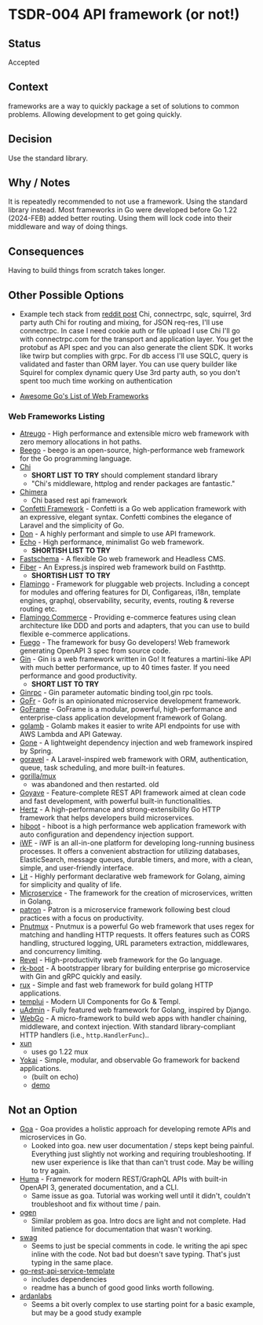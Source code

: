 # TSDR-004 API framework (or not!)

## Status

Accepted

## Context

frameworks are a way to quickly package a set of solutions to common problems.
Allowing development to get going quickly.

## Decision

Use the standard library.

## Why / Notes

It is repeatedly recommended to not use a framework. Using the standard library
instead. Most frameworks in Go were developed before Go 1.22 (2024-FEB) added
better routing. Using them will lock code into their middleware and way of doing
things.

## Consequences

Having to build things from scratch takes longer.

## Other Possible Options

- Example tech stack from [reddit post](https://www.reddit.com/r/golang/comments/15y5wiq/lets_say_you_want_to_build_a_go_rest_api_should/) Chi, connectrpc, sqlc, squirrel, 3rd party auth
Chi for routing and mixing, for JSON req-res, I'll use connectrpc. In case I need cookie auth or file upload I use Chi I'll go with connectrpc.com for the transport and application layer. You get the protobuf as API spec and you can also generate the client SDK. It works like twirp but complies with grpc. For db access I'll use SQLC, query is validated and faster than ORM layer. You can use query builder like Squirel for complex dynamic query Use 3rd party auth, so you don't spent too much time working on authentication

- [Awesome Go's List of Web Frameworks](https://github.com/avelino/awesome-go?tab=readme-ov-file#web-frameworks)

### Web Frameworks Listing

- [Atreugo](https://github.com/savsgio/atreugo) - High performance and extensible micro web framework with zero memory allocations in hot paths.
- [Beego](https://github.com/beego/beego) - beego is an open-source, high-performance web framework for the Go programming language.
- [Chi]()
  - **SHORT LIST TO TRY** should complement standard library
  - "Chi's middleware, httplog and render packages are fantastic."
- [Chimera](https://github.com/matt1484/chimera)
  - Chi based rest api framework
- [Confetti Framework](https://confetti-framework.github.io/docs/) - Confetti is a Go web application framework with an expressive, elegant syntax. Confetti combines the elegance of Laravel and the simplicity of Go.
- [Don](https://github.com/abemedia/go-don) - A highly performant and simple to use API framework.
- [Echo](https://github.com/labstack/echo) - High performance, minimalist Go web framework.
  - **SHORTISH LIST TO TRY**
- [Fastschema](https://github.com/fastschema/fastschema) - A flexible Go web framework and Headless CMS.
- [Fiber](https://github.com/gofiber/fiber) - An Express.js inspired web framework build on Fasthttp.
  - **SHORTISH LIST TO TRY**
- [Flamingo](https://github.com/i-love-flamingo/flamingo) - Framework for pluggable web projects. Including a concept for modules and offering features for DI, Configareas, i18n, template engines, graphql, observability, security, events, routing & reverse routing etc.
- [Flamingo Commerce](https://github.com/i-love-flamingo/flamingo-commerce) - Providing e-commerce features using clean architecture like DDD and ports and adapters, that you can use to build flexible e-commerce applications.
- [Fuego](https://github.com/go-fuego/fuego) - The framework for busy Go developers! Web framework generating OpenAPI 3 spec from source code.
- [Gin](https://github.com/gin-gonic/gin) - Gin is a web framework written in Go! It features a martini-like API with much better performance, up to 40 times faster. If you need performance and good productivity.
  - **SHORT LIST TO TRY**
- [Ginrpc](https://github.com/xxjwxc/ginrpc) - Gin parameter automatic binding tool,gin rpc tools.
- [GoFr](https://github.com/gofr-dev/gofr) - Gofr is an opinionated microservice development framework.
- [GoFrame](https://github.com/gogf/gf) - GoFrame is a modular, powerful, high-performance and enterprise-class application development framework of Golang.
- [golamb](https://github.com/twharmon/golamb) - Golamb makes it easier to write API endpoints for use with AWS Lambda and API Gateway.
- [Gone](https://github.com/gone-io/gone) - A lightweight dependency injection and web framework inspired by Spring.
- [goravel](https://github.com/goravel/goravel) - A Laravel-inspired web framework with ORM, authentication, queue, task scheduling, and more built-in features.
- [gorilla/mux]()
  - was abandoned and then restarted. old
- [Goyave](https://github.com/go-goyave/goyave) - Feature-complete REST API framework aimed at clean code and fast development, with powerful built-in functionalities.
- [Hertz](https://github.com/cloudwego/hertz) - A high-performance and strong-extensibility Go HTTP framework that helps developers build microservices.
- [hiboot](https://github.com/hidevopsio/hiboot) - hiboot is a high performance web application framework with auto configuration and dependency injection support.
- [iWF](https://github.com/indeedeng/iwf) - iWF is an all-in-one platform for developing long-running business processes. It offers a convenient abstraction for utilizing databases, ElasticSearch, message queues, durable timers, and more, with a clean, simple, and user-friendly interface.
- [Lit](https://github.com/jvcoutinho/lit) - Highly performant declarative web framework for Golang, aiming for simplicity and quality of life.
- [Microservice](https://github.com/claygod/microservice) - The framework for the creation of microservices, written in Golang.
- [patron](https://github.com/beatlabs/patron) - Patron is a microservice framework following best cloud practices with a focus on productivity.
- [Pnutmux](https://gitlab.com/fruitygo/pnutmux) - Pnutmux is a powerful Go web framework that uses regex for matching and handling HTTP requests. It offers features such as CORS handling, structured logging, URL parameters extraction, middlewares, and concurrency limiting.
- [Revel](https://github.com/revel/revel) - High-productivity web framework for the Go language.
- [rk-boot](https://github.com/rookie-ninja/rk-boot) - A bootstrapper library for building enterprise go microservice with Gin and gRPC quickly and easily.
- [rux](https://github.com/gookit/rux) - Simple and fast web framework for build golang HTTP applications.
- [templui](https://github.com/axzilla/templui) - Modern UI Components for Go & Templ.
- [uAdmin](https://github.com/uadmin/uadmin) - Fully featured web framework for Golang, inspired by Django.
- [WebGo](https://github.com/naughtygopher/webgo) - A micro-framework to build web apps with handler chaining, middleware, and context injection. With standard library-compliant HTTP handlers (i.e., `http.HandlerFunc`)..
- [xun](https://github.com/yaitoo/xun)
  - uses go 1.22 mux
- [Yokai](https://github.com/ankorstore/yokai) - Simple, modular, and observable Go framework for backend applications.
  - (built on echo)
  - [demo](https://ankorstore.github.io/yokai/demos/http-application/)

## Not an Option

- [Goa](https://github.com/goadesign/goa) - Goa provides a holistic approach for developing remote APIs and microservices in Go.
  - Looked into goa. new user documentation / steps kept being painful. Everything just slightly not working and requiring troubleshooting. If new user experience is like that than can't trust code. May be willing to try again.
- [Huma](https://github.com/danielgtaylor/huma/) - Framework for modern REST/GraphQL APIs with built-in OpenAPI 3, generated documentation, and a CLI.
  - Same issue as goa. Tutorial was working well until it didn't, couldn't troubleshoot and fix without time / pain.
- [ogen]()
  - Similar problem as goa. Intro docs are light and not complete. Had limited patience for documentation that wasn't working.
- [swag](https://github.com/swaggo/swag)
  - Seems to just be special comments in code. Ie writing the api spec inline with the code. Not bad but doesn't save typing. That's just typing in the same place.
- [go-rest-api-service-template ](https://github.com/p2p-b2b/go-rest-api-service-template)
  - includes dependencies
  - readme has a bunch of good good links worth following.
- [ardanlabs](https://github.com/ardanlabs/service)
  - Seems a bit overly complex to use starting point for a basic example, but may be a good study example
